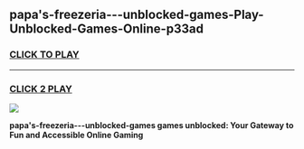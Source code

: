 
## papa's-freezeria---unblocked-games-Play-Unblocked-Games-Online-p33ad
<h3>
<a href="https://premium76.site?title=papa's-freezeria---unblocked-games&ref=25A">CLICK TO PLAY</a></h3>
<hr>

<h3>
<a href="https://premium76.site?title=papa's-freezeria---unblocked-games&ref=25A">CLICK 2 PLAY</a>
  
</h3>

<a href="https://premium76.site?title=papa's-freezeria---unblocked-games&ref=25A"><img src="https://clearcache.store/games.png"></a>


**papa's-freezeria---unblocked-games games unblocked: Your Gateway to Fun and Accessible Online Gaming**
